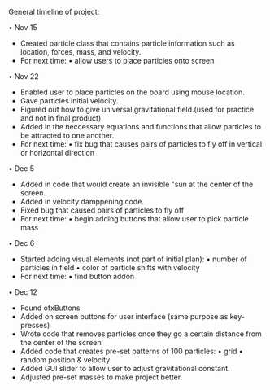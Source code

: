 General timeline of project:

• Nov 15
  - Created particle class that contains particle information such as location, forces, mass, and velocity.
  - For next time:
    • allow users to place particles onto screen
    
• Nov 22
  - Enabled user to place particles on the board using mouse location. 
  - Gave particles initial velocity.
  - Figured out how to give universal gravitational field.(used for practice and not in final product)
  - Added in the neccessary equations and functions that allow particles to be attracted to one another. 
  - For next time:
    • fix bug that causes pairs of particles to fly off in vertical or horizontal direction

• Dec 5
  - Added in code that would create an invisible "sun at the center of the screen.
  - Added in velocity damppening code.
  - Fixed bug that caused pairs of particles to fly off
  - For next time:
    • begin adding buttons that allow user to pick particle mass

• Dec 6
  - Started adding visual elements (not part of initial plan):
    • number of particles in field
    • color of particle shifts with velocity
  - For next time:
    • find button addon

• Dec 12
  - Found ofxButtons
  - Added on screen buttons for user interface (same purpose as key-presses)
  - Wrote code that removes particles once they go a certain distance from the center of the screen
  - Added code that creates pre-set patterns of 100 particles:
    • grid
    • random position & velocity
  - Added GUI slider to allow user to adjust gravitational constant. 
  - Adjusted pre-set masses to make project better. 
